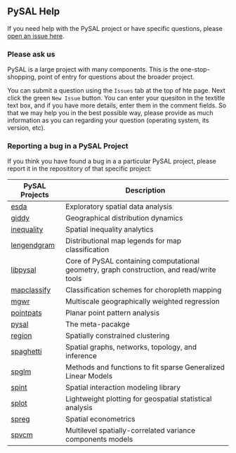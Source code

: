 ## PySAL Help

If you need help with the PySAL project or have specific questions, please [open an issue here](https://github.com/pysal/help/issues/new).

### Please ask us
PySAL is a large project with many components. This is the one-stop-shopping, point of entry for questions about the broader project.

You can submit a question using the `Issues` tab at the top of hte page. Next click the green `New Issue` button.
You can enter your quesiton in the textitle text box, and  if you have more details, enter them
in the comment fields. So that we may help you in the best possible way, please provide as much information as you can
regarding your question (operating system, its version, etc).

### Reporting a bug in a PySAL Project
If you think you have found a bug in a a particular PySAL project, please report it in the reposititory of that specific
project:


| PySAL Projects                                      | Description                                                                               |
|-----------------------------------------------------|-------------------------------------------------------------------------------------------|
| [esda](https://github.com/pysal/esda)               | Exploratory spatial data analysis                                                         |
| [giddy](https://github.com/pysal/giddy)             | Geographical distribution dynamics                                                        |
| [inequality](https://github.com/pysal/inequality)   | Spatial inequality analytics                                                              |
| [lengendgram](https://github.com/pysal/legendgram)  | Distributional map legends for map classification                                         |
| [libpysal](https://github.com/pysal/libpysal)       | Core of PySAL containing computational geometry, graph construction, and read/write tools |
| [mapclassify](https://github.com/pysal/mapclassify) | Classification schemes for choropleth mapping                                             |
| [mgwr](https://github.com/pysal/mgwr)               | Multiscale geographically weighted regression                                             |
| [pointpats](https://github.com/pysal/pointpats)     | Planar point pattern  analysis                                                            |
| [pysal](https://github.com/pysal/pysal)             | The meta-pacakge                                                                          |
| [region](https://github.com/pysal/region)           | Spatially constrained clustering                                                          |
| [spaghetti](https://github.com/pysal/spaghetti)     | Spatial graphs, networks, topology, and inference                                         |
| [spglm](https://github.com/pysal/spglm)             | Methods and functions to fit sparse Generalized Linear Models                             |
| [spint](https://github.com/pysal/spint)             | Spatial interaction modeling library                                                      |
| [splot](https://github.com/pysal/splot)             | Lightweight plotting for geospatial statistical analysis                                  |
| [spreg](https://github.com/pysal/spreg)             | Spatial econometrics                                                                      |
| [spvcm](https://github.com/pysal/spvcm)             | Multilevel spatially-correlated variance components models                                |

